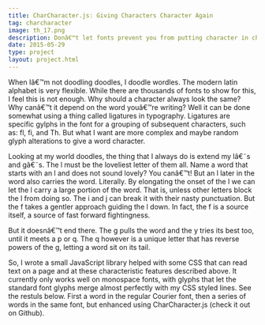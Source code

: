 ```yaml
---
title: CharCharacter.js: Giving Characters Character Again
tag: charcharacter
image: th_17.png
description: Donâ€™t let fonts prevent you from putting character in characters. Add some lines with CharCharacter.js.
date: 2015-05-29
type: project
layout: project.html
---
```


When Iâ€™m not doodling doodles, I doodle wordles. The modern latin alphabet is very flexible. While there are thousands of fonts to show for this, I feel this is not enough. Why should a character always look the same? Why canâ€™t it depend on the word youâ€™re writing? Well it can be done somewhat using a thing called ligatures in typography. Ligatures are specific gylphs in the font for a grouping of subsequent characters, such as: fl, fi, and Th. But what I want are more complex and maybe random glyph alterations to give a word character.

Looking at my world doodles, the thing that I always do is extend my lâ€˜s and gâ€˜s. The l must be the loveliest letter of them all. Name a word that starts with an l and does not sound lovely? You canâ€™t! But an l later in the word also carries the word. Literally. By elongating the onset of the l we can let the l carry a large portion of the word. That is, unless other letters block the l from doing so. The i and j can break it with their nasty punctuation. But the f takes a gentler approach guiding the l down. In fact, the f is a source itself, a source of fast forward fightingness.

But it doesnâ€™t end there. The g pulls the word and the y tries its best too, until it meets a p or q. The q however is a unique letter that has reverse powers of the g, letting a word sit on its tail.

So, I wrote a small JavaScript library helped with some CSS that can read text on a page and at these characteristic features described above. It currently only works well on monospace fonts, with glyphs that let the standard font glyphs merge almost perfectly with my CSS styled lines. See the restuls below. First a word in the regular Courier font, then a series of words in the same font, but enhanced using CharCharacter.js (check it out on Github).
